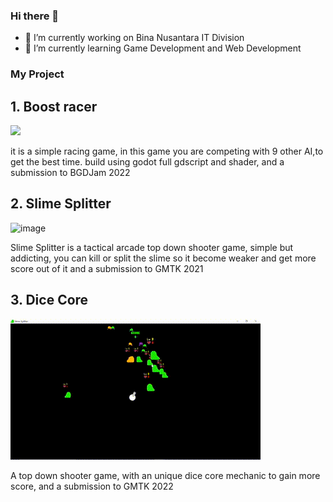 ### Hi there 👋
- 🔭 I’m currently working on Bina Nusantara IT Division
- 🌱 I’m currently learning Game Development and Web Development

### My Project 
## 1. Boost racer

![](https://github.com/JonathanWK1/JonathanWK1/blob/main/youtube-video-gif.gif)

it is a simple racing game, in this game you are competing with 9 other AI,to get the best time. build using godot full gdscript and shader, and a submission to BGDJam 2022


## 2. Slime Splitter

![image](https://github.com/JonathanWK1/JonathanWK1/assets/87254023/2b40ffa7-b888-4a85-8d3e-5121234d7230)


Slime Splitter is a tactical arcade top down shooter game, simple but addicting, 
you can kill or split the slime so it become weaker and get more score out of it and a submission to GMTK 2021


## 3. Dice Core

![](https://github.com/JonathanWK1/JonathanWK1/blob/main/2023-10-03%2010-03-33.gif)

A top down shooter game, with an unique dice core mechanic to gain more score, and a submission to GMTK 2022


<!--
**JonathanWK1/JonathanWK1** is a ✨ _special_ ✨ repository because its `README.md` (this file) appears on your GitHub profile.

Here are some ideas to get you started:

- 🔭 I’m currently working on ...
- 🌱 I’m currently learning ...
- 👯 I’m looking to collaborate on ...
- 🤔 I’m looking for help with ...
- 💬 Ask me about ...
- 📫 How to reach me: ...
- 😄 Pronouns: ...
- ⚡ Fun fact: ...
-->
